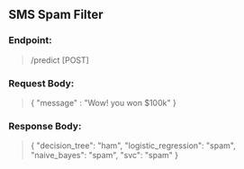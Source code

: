 ## SMS Spam Filter

### Endpoint:

> /predict [POST]

### Request Body:

> { "message" : "Wow! you won $100k" }

### Response Body:

> {
    "decision_tree": "ham",
    "logistic_regression": "spam",
    "naive_bayes": "spam",
    "svc": "spam"
}
